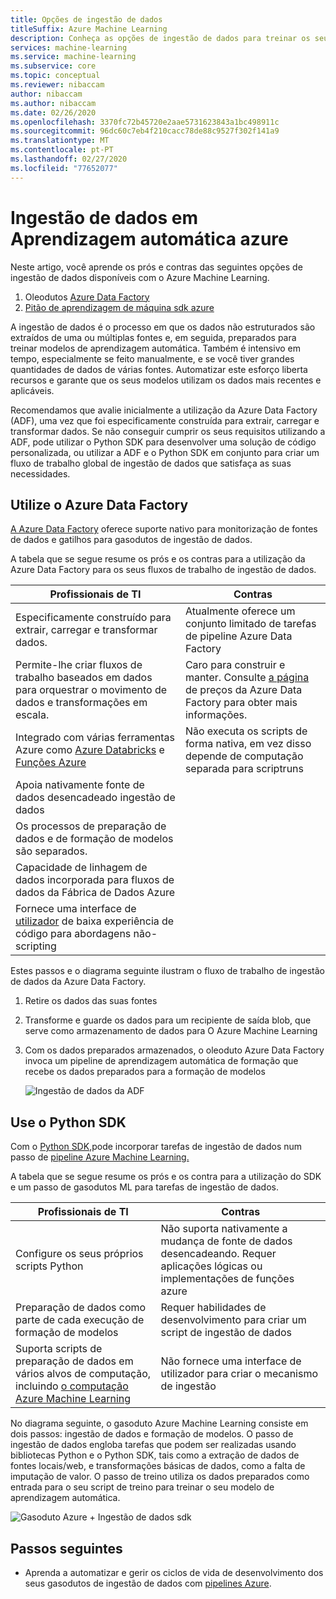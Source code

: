 ```yaml
---
title: Opções de ingestão de dados
titleSuffix: Azure Machine Learning
description: Conheça as opções de ingestão de dados para treinar os seus modelos de aprendizagem automática.
services: machine-learning
ms.service: machine-learning
ms.subservice: core
ms.topic: conceptual
ms.reviewer: nibaccam
author: nibaccam
ms.author: nibaccam
ms.date: 02/26/2020
ms.openlocfilehash: 3370fc72b45720e2aae5731623843a1bc498911c
ms.sourcegitcommit: 96dc60c7eb4f210cacc78de88c9527f302f141a9
ms.translationtype: MT
ms.contentlocale: pt-PT
ms.lasthandoff: 02/27/2020
ms.locfileid: "77652077"
---
```

# <a name="data-ingestion-in-azure-machine-learning"></a>Ingestão de dados em Aprendizagem automática azure

Neste artigo, você aprende os prós e contras das seguintes opções de ingestão de dados disponíveis com o Azure Machine Learning. 

1. Oleodutos [Azure Data Factory](#use-azure-data-factory)
2. [Pitão de aprendizagem de máquina sdk azure](#use-the-python-sdk)

A ingestão de dados é o processo em que os dados não estruturados são extraídos de uma ou múltiplas fontes e, em seguida, preparados para treinar modelos de aprendizagem automática. Também é intensivo em tempo, especialmente se feito manualmente, e se você tiver grandes quantidades de dados de várias fontes. Automatizar este esforço liberta recursos e garante que os seus modelos utilizam os dados mais recentes e aplicáveis.

Recomendamos que avalie inicialmente a utilização da Azure Data Factory (ADF), uma vez que foi especificamente construída para extrair, carregar e transformar dados. Se não conseguir cumprir os seus requisitos utilizando a ADF, pode utilizar o Python SDK para desenvolver uma solução de código personalizada, ou utilizar a ADF e o Python SDK em conjunto para criar um fluxo de trabalho global de ingestão de dados que satisfaça as suas necessidades.

## <a name="use-azure-data-factory"></a>Utilize o Azure Data Factory

[A Azure Data Factory](https://docs.microsoft.com/azure/data-factory/introduction) oferece suporte nativo para monitorização de fontes de dados e gatilhos para gasodutos de ingestão de dados.  

A tabela que se segue resume os prós e os contras para a utilização da Azure Data Factory para os seus fluxos de trabalho de ingestão de dados.

|Profissionais de TI|Contras
---|---
Especificamente construído para extrair, carregar e transformar dados.|Atualmente oferece um conjunto limitado de tarefas de pipeline Azure Data Factory 
Permite-lhe criar fluxos de trabalho baseados em dados para orquestrar o movimento de dados e transformações em escala.|Caro para construir e manter. Consulte [a página](https://azure.microsoft.com/pricing/details/data-factory/data-pipeline/) de preços da Azure Data Factory para obter mais informações.
Integrado com várias ferramentas Azure como [Azure Databricks](https://docs.microsoft.com/azure/data-factory/transform-data-using-databricks-notebook) e [Funções Azure](https://docs.microsoft.com/azure/data-factory/control-flow-azure-function-activity) | Não executa os scripts de forma nativa, em vez disso depende de computação separada para scriptruns 
Apoia nativamente fonte de dados desencadeado ingestão de dados| 
Os processos de preparação de dados e de formação de modelos são separados.|
Capacidade de linhagem de dados incorporada para fluxos de dados da Fábrica de Dados Azure|
Fornece uma interface de [utilizador](https://docs.microsoft.com/azure/data-factory/quickstart-create-data-factory-portal) de baixa experiência de código para abordagens não-scripting |

Estes passos e o diagrama seguinte ilustram o fluxo de trabalho de ingestão de dados da Azure Data Factory.

1. Retire os dados das suas fontes
1. Transforme e guarde os dados para um recipiente de saída blob, que serve como armazenamento de dados para O Azure Machine Learning
1. Com os dados preparados armazenados, o oleoduto Azure Data Factory invoca um pipeline de aprendizagem automática de formação que recebe os dados preparados para a formação de modelos


    ![Ingestão de dados da ADF](media/concept-data-ingestion/data-ingest-option-one.svg)

## <a name="use-the-python-sdk"></a>Use o Python SDK 

Com o [Python SDK,](https://docs.microsoft.com/python/api/overview/azureml-sdk/?view=azure-ml-py)pode incorporar tarefas de ingestão de dados num passo de [pipeline Azure Machine Learning.](how-to-create-your-first-pipeline.md)

A tabela que se segue resume os prós e os contra para a utilização do SDK e um passo de gasodutos ML para tarefas de ingestão de dados.

Profissionais de TI| Contras
---|---
Configure os seus próprios scripts Python | Não suporta nativamente a mudança de fonte de dados desencadeando. Requer aplicações lógicas ou implementações de funções azure
Preparação de dados como parte de cada execução de formação de modelos|Requer habilidades de desenvolvimento para criar um script de ingestão de dados
Suporta scripts de preparação de dados em vários alvos de computação, incluindo [o computação Azure Machine Learning](concept-compute-target.md#azure-machine-learning-compute-managed) |Não fornece uma interface de utilizador para criar o mecanismo de ingestão

No diagrama seguinte, o gasoduto Azure Machine Learning consiste em dois passos: ingestão de dados e formação de modelos. O passo de ingestão de dados engloba tarefas que podem ser realizadas usando bibliotecas Python e o Python SDK, tais como a extração de dados de fontes locais/web, e transformações básicas de dados, como a falta de imputação de valor. O passo de treino utiliza os dados preparados como entrada para o seu script de treino para treinar o seu modelo de aprendizagem automática. 

![Gasoduto Azure + Ingestão de dados sdk](media/concept-data-ingestion/data-ingest-option-two.png)

## <a name="next-steps"></a>Passos seguintes

* Aprenda a automatizar e gerir os ciclos de vida de desenvolvimento dos seus gasodutos de ingestão de dados com [pipelines Azure](how-to-cicd-data-ingestion.md).